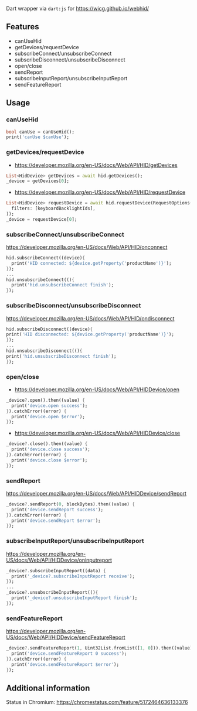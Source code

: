 Dart wrapper via `dart:js` for https://wicg.github.io/webhid/

## Features

- canUseHid
- getDevices/requestDevice
- subscribeConnect/unsubscribeConnect
- subscribeDisconnect/unsubscribeDisconnect
- open/close
- sendReport
- subscribeInputReport/unsubscribeInputReport
- sendFeatureReport

## Usage

### canUseHid

```dart
bool canUse = canUseHid();
print('canUse $canUse');
```

### getDevices/requestDevice

- https://developer.mozilla.org/en-US/docs/Web/API/HID/getDevices

```dart
List<HidDevice> getDevices = await hid.getDevices();
_device = getDevices[0];
```

- https://developer.mozilla.org/en-US/docs/Web/API/HID/requestDevice

```dart
List<HidDevice> requestDevice = await hid.requestDevice(RequestOptions(
  filters: [keyboardBacklightIds],
));
_device = requestDevice[0];
```

### subscribeConnect/unsubscribeConnect

https://developer.mozilla.org/en-US/docs/Web/API/HID/onconnect

```dart
hid.subscribeConnect((device){
  print('HID connected: ${device.getProperty('productName')}');
});
...
hid.unsubscribeConnect((){
  print('hid.unsubscribeConnect finish');
});
```

### subscribeDisconnect/unsubscribeDisconnect

https://developer.mozilla.org/en-US/docs/Web/API/HID/ondisconnect

```dart
hid.subscribeDisconnect((device){
print('HID disconnected: ${device.getProperty('productName')}');
});
...
hid.unsubscribeDisconnect((){
print('hid.unsubscribeDisconnect finish');
});
```

### open/close

- https://developer.mozilla.org/en-US/docs/Web/API/HIDDevice/open

```dart
_device?.open().then((value) {
  print('device.open success');
}).catchError((error) {
  print('device.open $error');
});
```

- https://developer.mozilla.org/en-US/docs/Web/API/HIDDevice/close

```dart
_device?.close().then((value) {
  print('device.close success');
}).catchError((error) {
  print('device.close $error');
});
```

### sendReport

https://developer.mozilla.org/en-US/docs/Web/API/HIDDevice/sendReport

```dart
_device?.sendReport(0, blockBytes).then((value) {
  print('device.sendReport success');
}).catchError((error) {
  print('device.sendReport $error');
});
```

### subscribeInputReport/unsubscribeInputReport

https://developer.mozilla.org/en-US/docs/Web/API/HIDDevice/oninputreport

```dart
_device?.subscribeInputReport((data) {
  print('_device?.subscribeInputReport receive');
});
...
_device?.unsubscribeInputReport((){
  print('_device?.unsubscribeInputReport finish');
});
```

### sendFeatureReport

https://developer.mozilla.org/en-US/docs/Web/API/HIDDevice/sendFeatureReport

```dart
_device?.sendFeatureReport(1, Uint32List.fromList([1, 0])).then((value) {
  print('device.sendFeatureReport 0 success');
}).catchError((error) {
  print('device.sendFeatureReport $error');
});
```

## Additional information

Status in Chromium: https://chromestatus.com/feature/5172464636133376
